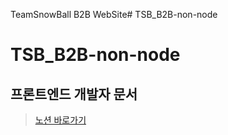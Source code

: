 TeamSnowBall B2B WebSite# TSB_B2B-non-node

# TSB_B2B-non-node

## 프론트엔드 개발자 문서

> [노션 바로가기](https://solid-alto-1b6.notion.site/2022-02-11-ce44cca4499a47b2b17247aec9d37caf)
